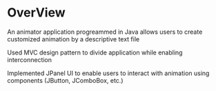 # OverView

An animator application progreammed in Java allows users to create customized animation by a descriptive text file 

Used MVC design pattern to divide application while enabling interconnection 

Implemented JPanel UI to enable users to interact with animation using components (JButton, JComboBox, etc.)
